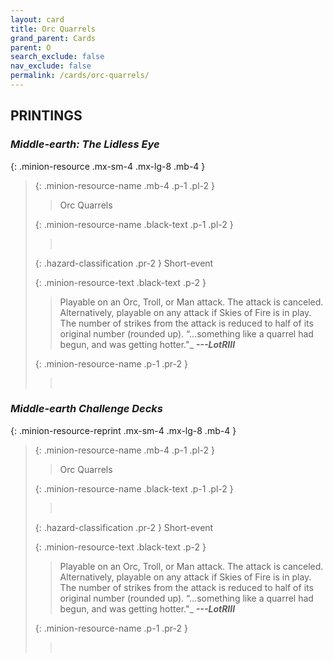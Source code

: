 ```yaml
---
layout: card
title: Orc Quarrels
grand_parent: Cards
parent: O
search_exclude: false
nav_exclude: false
permalink: /cards/orc-quarrels/
---
```


## PRINTINGS


### _Middle-earth: The Lidless Eye_

{: .minion-resource .mx-sm-4 .mx-lg-8 .mb-4 }
> {: .minion-resource-name .mb-4 .p-1 .pl-2 }
> > <div class="hazard-mp"></div>
> > <div class="card-name">Orc Quarrels</div>
>
> {: .minion-resource-name .black-text .p-1 .pl-2 }
> > &nbsp;
>
> {: .hazard-classification .pr-2 }
> Short-event
>
> {: .minion-resource-text .black-text .p-2 }
> > Playable on an Orc, Troll, or Man attack. The attack is canceled.  Alternatively, playable on any attack if Skies of Fire is in play. The number of strikes from the attack is reduced to half of its original number (rounded up).   “...something like a quarrel had begun, and was getting hotter."_ ***---&#65279;LotRIII*** 
> 
> {: .minion-resource-name .p-1 .pr-2 }
> > <div class="card-shield"></div>
> > <div class="card-corruption-white">&nbsp;</div>

### _Middle-earth Challenge Decks_

{: .minion-resource-reprint .mx-sm-4 .mx-lg-8 .mb-4 }
> {: .minion-resource-name .mb-4 .p-1 .pl-2 }
> > <div class="hazard-mp"></div>
> > <div class="card-name">Orc Quarrels</div>
>
> {: .minion-resource-name .black-text .p-1 .pl-2 }
> > &nbsp;
>
> {: .hazard-classification .pr-2 }
> Short-event
>
> {: .minion-resource-text .black-text .p-2 }
> > Playable on an Orc, Troll, or Man attack. The attack is canceled.  Alternatively, playable on any attack if Skies of Fire is in play. The number of strikes from the attack is reduced to half of its original number (rounded up).   “...something like a quarrel had begun, and was getting hotter."_ ***---&#65279;LotRIII*** 
> 
> {: .minion-resource-name .p-1 .pr-2 }
> > <div class="card-shield"></div>
> > <div class="card-corruption-white">&nbsp;</div>
